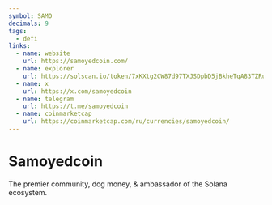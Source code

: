 ```yaml
---
symbol: SAMO
decimals: 9
tags:
  - defi
links:
  - name: website
    url: https://samoyedcoin.com/
  - name: explorer
    url: https://solscan.io/token/7xKXtg2CW87d97TXJSDpbD5jBkheTqA83TZRuJosgAsU
  - name: x
    url: https://x.com/samoyedcoin
  - name: telegram
    url: https://t.me/samoyedcoin
  - name: coinmarketcap
    url: https://coinmarketcap.com/ru/currencies/samoyedcoin/
---
```


# Samoyedcoin

The premier community, dog money, & ambassador of the Solana ecosystem.
